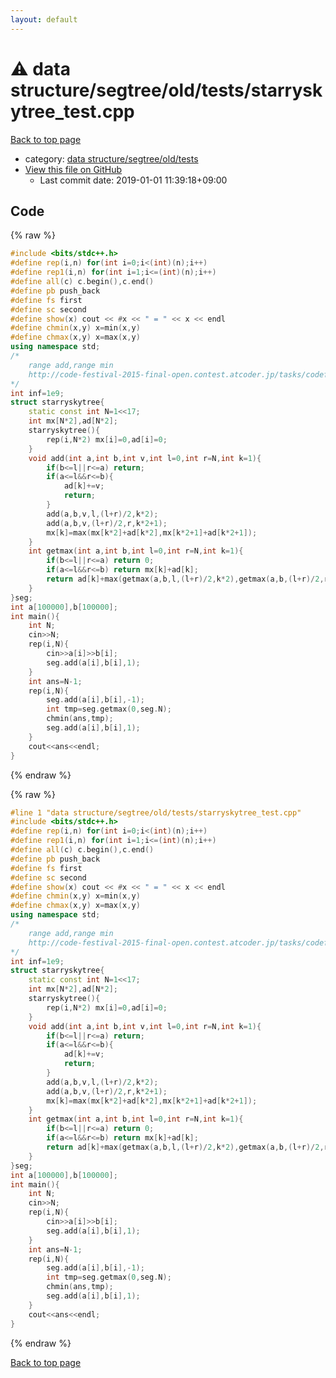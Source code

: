 ```yaml
---
layout: default
---
```


<!-- mathjax config similar to math.stackexchange -->
<script type="text/javascript" async
  src="https://cdnjs.cloudflare.com/ajax/libs/mathjax/2.7.5/MathJax.js?config=TeX-MML-AM_CHTML">
</script>
<script type="text/x-mathjax-config">
  MathJax.Hub.Config({
    TeX: { equationNumbers: { autoNumber: "AMS" }},
    tex2jax: {
      inlineMath: [ ['$','$'] ],
      processEscapes: true
    },
    "HTML-CSS": { matchFontHeight: false },
    displayAlign: "left",
    displayIndent: "2em"
  });
</script>

<script type="text/javascript" src="https://cdnjs.cloudflare.com/ajax/libs/jquery/3.4.1/jquery.min.js"></script>
<script src="https://cdn.jsdelivr.net/npm/jquery-balloon-js@1.1.2/jquery.balloon.min.js" integrity="sha256-ZEYs9VrgAeNuPvs15E39OsyOJaIkXEEt10fzxJ20+2I=" crossorigin="anonymous"></script>
<script type="text/javascript" src="../../../../../assets/js/copy-button.js"></script>
<link rel="stylesheet" href="../../../../../assets/css/copy-button.css" />


# :warning: data structure/segtree/old/tests/starryskytree_test.cpp

<a href="../../../../../index.html">Back to top page</a>

* category: <a href="../../../../../index.html#1640c839eda6cc5d1d5d19f7d1867e25">data structure/segtree/old/tests</a>
* <a href="{{ site.github.repository_url }}/blob/master/data structure/segtree/old/tests/starryskytree_test.cpp">View this file on GitHub</a>
    - Last commit date: 2019-01-01 11:39:18+09:00




## Code

<a id="unbundled"></a>
{% raw %}
```cpp
#include <bits/stdc++.h>
#define rep(i,n) for(int i=0;i<(int)(n);i++)
#define rep1(i,n) for(int i=1;i<=(int)(n);i++)
#define all(c) c.begin(),c.end()
#define pb push_back
#define fs first
#define sc second
#define show(x) cout << #x << " = " << x << endl
#define chmin(x,y) x=min(x,y)
#define chmax(x,y) x=max(x,y)
using namespace std;
/*
	range add,range min
	http://code-festival-2015-final-open.contest.atcoder.jp/tasks/codefestival_2015_final_d
*/
int inf=1e9;
struct starryskytree{
	static const int N=1<<17;
	int mx[N*2],ad[N*2];
	starryskytree(){
		rep(i,N*2) mx[i]=0,ad[i]=0;
	}
	void add(int a,int b,int v,int l=0,int r=N,int k=1){
		if(b<=l||r<=a) return;
		if(a<=l&&r<=b){
			ad[k]+=v;
			return;
		}
		add(a,b,v,l,(l+r)/2,k*2);
		add(a,b,v,(l+r)/2,r,k*2+1);
		mx[k]=max(mx[k*2]+ad[k*2],mx[k*2+1]+ad[k*2+1]);
	}
	int getmax(int a,int b,int l=0,int r=N,int k=1){
		if(b<=l||r<=a) return 0;
		if(a<=l&&r<=b) return mx[k]+ad[k];
		return ad[k]+max(getmax(a,b,l,(l+r)/2,k*2),getmax(a,b,(l+r)/2,r,k*2+1));
	}
}seg;
int a[100000],b[100000];
int main(){
	int N;
	cin>>N;
	rep(i,N){
		cin>>a[i]>>b[i];
		seg.add(a[i],b[i],1);
	}
	int ans=N-1;
	rep(i,N){
		seg.add(a[i],b[i],-1);
		int tmp=seg.getmax(0,seg.N);
		chmin(ans,tmp);
		seg.add(a[i],b[i],1);
	}
	cout<<ans<<endl;
}

```
{% endraw %}

<a id="bundled"></a>
{% raw %}
```cpp
#line 1 "data structure/segtree/old/tests/starryskytree_test.cpp"
#include <bits/stdc++.h>
#define rep(i,n) for(int i=0;i<(int)(n);i++)
#define rep1(i,n) for(int i=1;i<=(int)(n);i++)
#define all(c) c.begin(),c.end()
#define pb push_back
#define fs first
#define sc second
#define show(x) cout << #x << " = " << x << endl
#define chmin(x,y) x=min(x,y)
#define chmax(x,y) x=max(x,y)
using namespace std;
/*
	range add,range min
	http://code-festival-2015-final-open.contest.atcoder.jp/tasks/codefestival_2015_final_d
*/
int inf=1e9;
struct starryskytree{
	static const int N=1<<17;
	int mx[N*2],ad[N*2];
	starryskytree(){
		rep(i,N*2) mx[i]=0,ad[i]=0;
	}
	void add(int a,int b,int v,int l=0,int r=N,int k=1){
		if(b<=l||r<=a) return;
		if(a<=l&&r<=b){
			ad[k]+=v;
			return;
		}
		add(a,b,v,l,(l+r)/2,k*2);
		add(a,b,v,(l+r)/2,r,k*2+1);
		mx[k]=max(mx[k*2]+ad[k*2],mx[k*2+1]+ad[k*2+1]);
	}
	int getmax(int a,int b,int l=0,int r=N,int k=1){
		if(b<=l||r<=a) return 0;
		if(a<=l&&r<=b) return mx[k]+ad[k];
		return ad[k]+max(getmax(a,b,l,(l+r)/2,k*2),getmax(a,b,(l+r)/2,r,k*2+1));
	}
}seg;
int a[100000],b[100000];
int main(){
	int N;
	cin>>N;
	rep(i,N){
		cin>>a[i]>>b[i];
		seg.add(a[i],b[i],1);
	}
	int ans=N-1;
	rep(i,N){
		seg.add(a[i],b[i],-1);
		int tmp=seg.getmax(0,seg.N);
		chmin(ans,tmp);
		seg.add(a[i],b[i],1);
	}
	cout<<ans<<endl;
}

```
{% endraw %}

<a href="../../../../../index.html">Back to top page</a>

